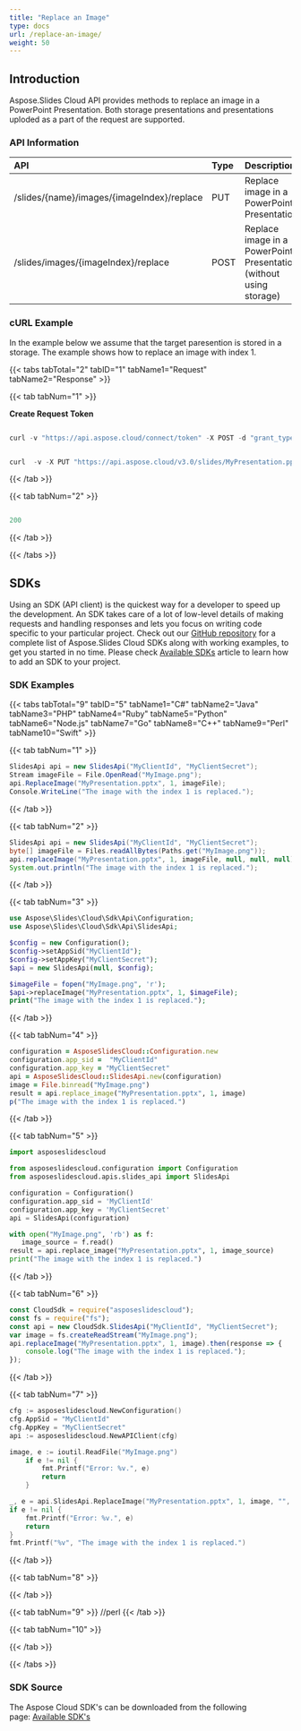 ```yaml
---
title: "Replace an Image"
type: docs
url: /replace-an-image/
weight: 50
---
```


## **Introduction**
Aspose.Slides Cloud API provides methods to replace an image in a PowerPoint Presentation. Both storage presentations and presentations uploded as a part of the request are supported. 
### **API Information**

|**API**|**Type**|**Description**|**Swagger Link**|
| :- | :- | :- | :- |
|/slides/{name}/images/{imageIndex}/replace|PUT|Replace image in a PowerPoint Presentation|[ReplaceImage](https://reference.aspose.cloud/slides/#/Images/ReplaceImage)|
|/slides/images/{imageIndex}/replace|POST|Replace image in a PowerPoint Presentation (without using storage)|[ReplaceImageOnline](https://reference.aspose.cloud/slides/#/Images/ReplaceImageOnline)|
### **cURL Example**
In the example below we assume that the target paresention is stored in a storage. The example shows how to replace an image with index 1.

{{< tabs tabTotal="2" tabID="1" tabName1="Request" tabName2="Response" >}}

{{< tab tabNum="1" >}}

**Create Request Token**

```java

curl -v "https://api.aspose.cloud/connect/token" -X POST -d "grant_type=client_credentials&client_id=MyClientId&client_secret=MyClientSecret" -H "Content-Type: application/x-www-form-urlencoded" -H "Accept: application/json"

```

```java

curl  -v -X PUT "https://api.aspose.cloud/v3.0/slides/MyPresentation.pptx/images/1/replace" -H "Content-Type: application/json" -H "Authorization: Bearer MyAuthToken" -F "image=@MyImage.png"

```

{{< /tab >}}

{{< tab tabNum="2" >}}

```java

200

```

{{< /tab >}}

{{< /tabs >}}
## **SDKs**
Using an SDK (API client) is the quickest way for a developer to speed up the development. An SDK takes care of a lot of low-level details of making requests and handling responses and lets you focus on writing code specific to your particular project. Check out our [GitHub repository](https://github.com/aspose-slides-cloud) for a complete list of Aspose.Slides Cloud SDKs along with working examples, to get you started in no time. Please check [Available SDKs](/slides/available-sdks/) article to learn how to add an SDK to your project.
### **SDK Examples**
{{< tabs tabTotal="9" tabID="5" tabName1="C#" tabName2="Java" tabName3="PHP" tabName4="Ruby" tabName5="Python" tabName6="Node.js" tabName7="Go" tabName8="C++" tabName9="Perl" tabName10="Swift" >}}

{{< tab tabNum="1" >}}

```csharp
SlidesApi api = new SlidesApi("MyClientId", "MyClientSecret");
Stream imageFile = File.OpenRead("MyImage.png");
api.ReplaceImage("MyPresentation.pptx", 1, imageFile);
Console.WriteLine("The image with the index 1 is replaced.");
```

{{< /tab >}}

{{< tab tabNum="2" >}}

```java
SlidesApi api = new SlidesApi("MyClientId", "MyClientSecret");
byte[] imageFile = Files.readAllBytes(Paths.get("MyImage.png"));
api.replaceImage("MyPresentation.pptx", 1, imageFile, null, null, null);
System.out.println("The image with the index 1 is replaced.");
```

{{< /tab >}}

{{< tab tabNum="3" >}}

```php
use Aspose\Slides\Cloud\Sdk\Api\Configuration;
use Aspose\Slides\Cloud\Sdk\Api\SlidesApi;

$config = new Configuration();
$config->setAppSid("MyClientId");
$config->setAppKey("MyClientSecret");
$api = new SlidesApi(null, $config);

$imageFile = fopen("MyImage.png", 'r');
$api->replaceImage("MyPresentation.pptx", 1, $imageFile);
print("The image with the index 1 is replaced.");
```

{{< /tab >}}

{{< tab tabNum="4" >}}

```ruby
configuration = AsposeSlidesCloud::Configuration.new
configuration.app_sid =  "MyClientId"
configuration.app_key = "MyClientSecret"
api = AsposeSlidesCloud::SlidesApi.new(configuration)
image = File.binread("MyImage.png")
result = api.replace_image("MyPresentation.pptx", 1, image)
p("The image with the index 1 is replaced.")
```

{{< /tab >}}

{{< tab tabNum="5" >}}

```python
import asposeslidescloud

from asposeslidescloud.configuration import Configuration
from asposeslidescloud.apis.slides_api import SlidesApi

configuration = Configuration()
configuration.app_sid = 'MyClientId'
configuration.app_key = 'MyClientSecret'
api = SlidesApi(configuration)

with open("MyImage.png", 'rb') as f:
   image_source = f.read()
result = api.replace_image("MyPresentation.pptx", 1, image_source)
print("The image with the index 1 is replaced.")
```

{{< /tab >}}

{{< tab tabNum="6" >}}

```javascript
const CloudSdk = require("asposeslidescloud");
const fs = require("fs");
const api = new CloudSdk.SlidesApi("MyClientId", "MyClientSecret");
var image = fs.createReadStream("MyImage.png");
api.replaceImage("MyPresentation.pptx", 1, image).then(response => {
    console.log("The image with the index 1 is replaced.");
});
```

{{< /tab >}}

{{< tab tabNum="7" >}}

```go
cfg := asposeslidescloud.NewConfiguration()
cfg.AppSid = "MyClientId"
cfg.AppKey = "MyClientSecret"
api := asposeslidescloud.NewAPIClient(cfg)

image, e := ioutil.ReadFile("MyImage.png")
	if e != nil {
		fmt.Printf("Error: %v.", e)
		return
	}

_, e = api.SlidesApi.ReplaceImage("MyPresentation.pptx", 1, image, "", "", "")
if e != nil {
	fmt.Printf("Error: %v.", e)
	return
}
fmt.Printf("%v", "The image with the index 1 is replaced.")
```

{{< /tab >}}

{{< tab tabNum="8" >}}

{{< /tab >}}

{{< tab tabNum="9" >}}
//perl
{{< /tab >}}

{{< tab tabNum="10" >}}

{{< /tab >}}

{{< /tabs >}}

### **SDK Source**
The Aspose Cloud SDK's can be downloaded from the following page: [Available SDK's](/slides/available-sdks/)
